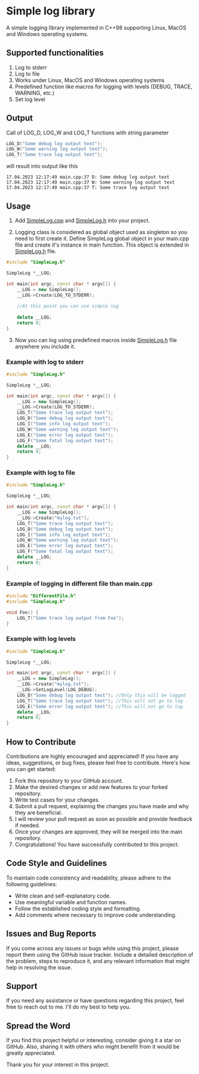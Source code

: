 # Simple log library
A simple logging library implemented in C++98 supporting Linux, MacOS and Windows operating systems. 

## Supported functionalities
1. Log to stderr
2. Log to file
3. Works under Linux, MacOS and Windows operating systems
4. Predefined function like macros for logging with levels (DEBUG, TRACE, WARNING, etc.)
5. Set log level

## Output
Call of LOG_D, LOG_W and LOG_T functions with string parameter
```cpp
LOG_D("Some debug log output text");
LOG_W("Some warning log output text");
LOG_T("Some trace log output text");
```

will result into output like this
```
17.04.2023 12:17:49 main.cpp:37 D: Some debug log output text
17.04.2023 12:17:49 main.cpp:37 W: Some warning log output text
17.04.2023 12:17:49 main.cpp:37 T: Some trace log output text
```

## Usage
1. Add [SimpleLog.cpp](https://github.com/huckor/SimpleLog/blob/main/src/SimpleLog.cpp) and [SimpleLog.h](https://github.com/huckor/SimpleLog/blob/main/src/SimpleLog.h) into your project.

2. Logging class is considered as global object used as singleton so you need to first create it. Define SimpleLog global object in your main.cpp file and create it's instance in main function. This object is extended in [SimpleLog.h](https://github.com/huckor/SimpleLog/blob/main/src/SimpleLog.h) file.
```cpp
#include "SimpleLog.h"

SimpleLog *__LOG;

int main(int argc, const char * argv[]) {
    __LOG = new SimpleLog();
    __LOG->Create(LOG_TO_STDERR);
    
    //At this point you can use simple log
    
    delete __LOG;
    return 0;
}
```

3. Now you can log using predefined macros inside [SimpleLog.h](https://github.com/huckor/SimpleLog/blob/main/src/SimpleLog.h) file anywhere you include it.

### Example with log to stderr
```cpp
#include "SimpleLog.h"

SimpleLog *__LOG;

int main(int argc, const char * argv[]) {
    __LOG = new SimpleLog();
    __LOG->Create(LOG_TO_STDERR);
    LOG_T("Some trace log output text");
    LOG_D("Some debug log output text");
    LOG_I("Some info log output text");
    LOG_W("Some warning log output text");
    LOG_E("Some error log output text");
    LOG_F("Some fatal log output text");
    delete __LOG;
    return 0;
}
```

### Example with log to file
```cpp
#include "SimpleLog.h"

SimpleLog *__LOG;

int main(int argc, const char * argv[]) {
    __LOG = new SimpleLog();
    __LOG->Create("mylog.txt");
    LOG_T("Some trace log output text");
    LOG_D("Some debug log output text");
    LOG_I("Some info log output text");
    LOG_W("Some warning log output text");
    LOG_E("Some error log output text");
    LOG_F("Some fatal log output text");
    delete __LOG;
    return 0;
}
```

### Example of logging in different file than main.cpp
```cpp
#include "DifferentFile.h"
#include "SimpleLog.h"

void Foo() {
    LOG_T("Some trace log output from Foo");
}
```

### Example with log levels
```cpp
#include "SimpleLog.h"

SimpleLog *__LOG;

int main(int argc, const char * argv[]) {
    __LOG = new SimpleLog();
    __LOG->Create("mylog.txt");
    __LOG->SetLogLevel(LOG_DEBUG);
    LOG_D("Some debug log output text"); //Only this will be logged
    LOG_T("Some trace log output text"); //This will not go to log
    LOG_E("Some error log output text"); //This will not go to log
    delete __LOG;
    return 0;
}
```


## How to Contribute

Contributions are highly encouraged and appreciated! If you have any ideas, suggestions, or bug fixes, please feel free to contribute. Here's how you can get started:

1. Fork this repository to your GitHub account.
2. Make the desired changes or add new features to your forked repository.
3. Write test cases for your changes.
4. Submit a pull request, explaining the changes you have made and why they are beneficial.
5. I will review your pull request as soon as possible and provide feedback if needed.
6. Once your changes are approved, they will be merged into the main repository.
7. Congratulations! You have successfully contributed to this project.

## Code Style and Guidelines

To maintain code consistency and readability, please adhere to the following guidelines:

- Write clean and self-explanatory code.
- Use meaningful variable and function names.
- Follow the established coding style and formatting.
- Add comments where necessary to improve code understanding.

## Issues and Bug Reports

If you come across any issues or bugs while using this project, please report them using the GitHub issue tracker. Include a detailed description of the problem, steps to reproduce it, and any relevant information that might help in resolving the issue.

## Support

If you need any assistance or have questions regarding this project, feel free to reach out to me. I'll do my best to help you.

## Spread the Word

If you find this project helpful or interesting, consider giving it a star on GitHub. Also, sharing it with others who might benefit from it would be greatly appreciated.

Thank you for your interest in this project.